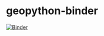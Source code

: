# geopython-binder

[![Binder](https://mybinder.org/badge_logo.svg)](https://mybinder.org/v2/gh/ozak/geopython-binder/HEAD)
